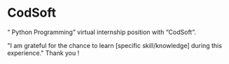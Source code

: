 # CodSoft
“ Python Programming” virtual internship position with “CodSoft”.

"I am grateful for the chance to learn [specific skill/knowledge] during this experience."
Thank you !


